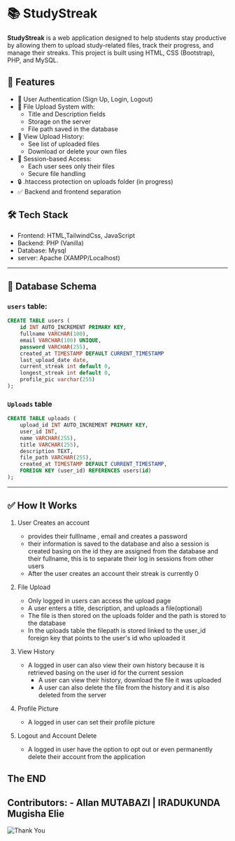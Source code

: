 # 📚 StudyStreak

**StudyStreak** is a web application designed to help students stay productive by allowing them to upload study-related files, track their progress, and manage their streaks. This project is built using HTML, CSS (Bootstrap), PHP, and MySQL.



## 🚀 Features

- 🔐 User Authentication (Sign Up, Login, Logout)
- 📁 File Upload System with:
  - Title and Description fields
  - Storage on the server
  - File path saved in the database
- 📜 View Upload History:
  - See list of uploaded files
  - Download or delete your own files
- 🔄 Session-based Access:
  - Each user sees only their files
  - Secure file handling
- 🔒 .htaccess protection on uploads folder (in progress)
- ✅ Backend and frontend separation



## 🛠️ Tech Stack

- Frontend: HTML,TailwindCss, JavaScript
- Backend: PHP (Vanilla)
- Database: Mysql
- server: Apache (XAMPP/Localhost)


---

## 🧠 Database Schema

### `users` table:
```sql
CREATE TABLE users (
    id INT AUTO_INCREMENT PRIMARY KEY,
    fullname VARCHAR(100),
    email VARCHAR(100) UNIQUE,
    password VARCHAR(255),
    created_at TIMESTAMP DEFAULT CURRENT_TIMESTAMP
    last_upload_date date,
    current_streak int default 0,
    longest_streak int default 0,
    profile_pic varchar(255)
);

```
### `Uploads` table
```sql
CREATE TABLE uploads (
    upload_id INT AUTO_INCREMENT PRIMARY KEY,
    user_id INT,
    name VARCHAR(255),
    title VARCHAR(255),
    description TEXT,
    file_path VARCHAR(255),
    created_at TIMESTAMP DEFAULT CURRENT_TIMESTAMP,
    FOREIGN KEY (user_id) REFERENCES users(id)
);

```


---



## ✅ How It Works
1. User Creates an account
   - provides their fulllname , email and creates a password
   - their information is saved to the database and also a session is created basing on the id they are assigned from the database and their fullname,
     this is to separate their log in sessions from other users
   - After the user creates an account their streak is currently 0
  
2. File Upload
   - Only logged in users can access the upload page
   - A user enters a title, description, and uploads a file(optional)
   - The file is then stored on the uploads folder and the path is stored to the database
   - In the uploads table the filepath is stored linked to the user_id foreign key that points to the user's id who uploaded it

3. View History
   - A logged in user can also view their own history because it is retrieved basing on the user id for the current session
      - A user can view their history, download the file it was uploaded
      - A user can also delete the file from the history and it is also deleted from the server

4. Profile Picture
   - A logged in user can set their profile picture

5. Logout and Account Delete
   - A logged in user have the option to opt out or even permanently delete their account from the application
  



## The END


## Contributors: - Allan MUTABAZI  | IRADUKUNDA Mugisha Elie
                 


![Thank You](https://media.giphy.com/media/l0MYt5jPR6QX5pnqM/giphy.gif)





